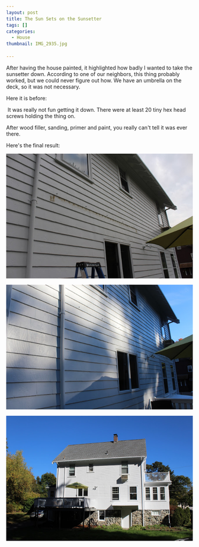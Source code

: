 ```yaml
---
layout: post
title: The Sun Sets on the Sunsetter
tags: []
categories:
  - House
thumbnail: IMG_2935.jpg

---
```


After having the house painted, it highlighted how badly I wanted to take the sunsetter down. According to one of our neighbors, this thing probably worked, but we could never figure out how. We have an umbrella on the deck, so it was not necessary.  
  
Here it is before:  
  

  

 It was really not fun getting it down. There were at least 20 tiny hex head screws holding the thing on.  
  

  

After wood filler, sanding, primer and paint, you really can't tell it was ever there. 

  

  

Here's the final result:


![Image of The Sun Sets on the Sunsetter.](/upload/IMG_3260.jpg)

![Image of The Sun Sets on the Sunsetter.](/upload/IMG_3293.jpg)

![Image of The Sun Sets on the Sunsetter.](/upload/IMG_3365.jpg)